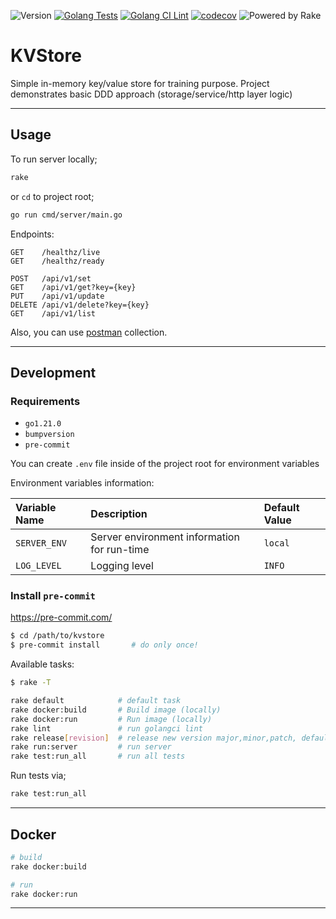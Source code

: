 ![Version](https://img.shields.io/badge/version-0.1.0-orange.svg)
[![Golang Tests](https://github.com/vbyazilim/kvstore/actions/workflows/go-test.yml/badge.svg)](https://github.com/vbyazilim/kvstore/actions/workflows/go-test.yml)
[![Golang CI Lint](https://github.com/vbyazilim/kvstore/actions/workflows/go-lint.yml/badge.svg)](https://github.com/vbyazilim/kvstore/actions/workflows/go-lint.yml)
[![codecov](https://codecov.io/gh/vbyazilim/kvstore/graph/badge.svg?token=514LHYMOA4)](https://codecov.io/gh/vbyazilim/kvstore)
![Powered by Rake](https://img.shields.io/badge/powered_by-rake-blue?logo=ruby)

# KVStore

Simple in-memory key/value store for training purpose. Project demonstrates
basic DDD approach (storage/service/http layer logic)

---

## Usage

To run server locally;

```bash
rake
```

or `cd` to project root;

```bash
go run cmd/server/main.go
```

Endpoints:

```http
GET    /healthz/live
GET    /healthz/ready

POST   /api/v1/set
GET    /api/v1/get?key={key}
PUT    /api/v1/update
DELETE /api/v1/delete?key={key}
GET    /api/v1/list
```

Also, you can use [postman](postman/KVStore.postman_collection.json) collection.

---

## Development

### Requirements

- `go1.21.0`
- `bumpversion`
- `pre-commit`

You can create `.env` file inside of the project root for environment variables

Environment variables information:

| Variable Name | Description | Default Value |
|:--------------|:------------|:------------|
| `SERVER_ENV` | Server environment information for run-time | `local` |
| `LOG_LEVEL` | Logging level | `INFO` |

### Install `pre-commit`

https://pre-commit.com/

```bash
$ cd /path/to/kvstore
$ pre-commit install       # do only once!
```

Available tasks:

```bash
$ rake -T

rake default            # default task
rake docker:build       # Build image (locally)
rake docker:run         # Run image (locally)
rake lint               # run golangci lint
rake release[revision]  # release new version major,minor,patch, default: patch
rake run:server         # run server
rake test:run_all       # run all tests
```

Run tests via;

```bash
rake test:run_all
```

---

## Docker

```bash
# build
rake docker:build

# run
rake docker:run
```

---

